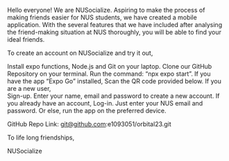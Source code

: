 Hello everyone! We are NUSocialize. Aspiring to make the process of making friends easier for NUS students, we have created a mobile application. With the several features that we have included after analysing the friend-making situation at NUS thoroughly, you will be able to find your ideal friends.

To create an account on NUSocialize and try it out, 

Install expo functions, Node.js and Git on your laptop.
Clone our GitHub Repository on your terminal. 
Run the command: “npx expo start”.
If you have the app “Expo Go” installed, 
Scan the QR code provided below.
If you are a new user, 	
Sign-up. Enter your name, email and password to create a new account.
If you already have an account,
Log-in. Just enter your NUS email and password.
Or else, run the app on the preferred device.

GitHub Repo Link: git@github.com:e1093051/orbital23.git

To life long friendships,

NUSocialize
